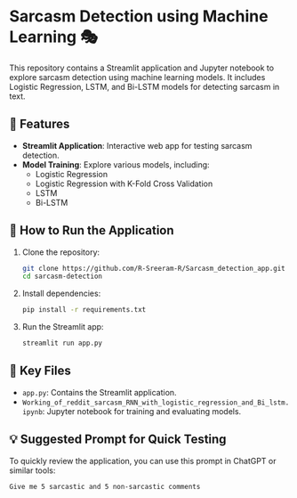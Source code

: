 # Sarcasm Detection using Machine Learning 🎭

This repository contains a Streamlit application and Jupyter notebook to explore sarcasm detection using machine learning models. It includes Logistic Regression, LSTM, and Bi-LSTM models for detecting sarcasm in text.

## 🎯 Features
- **Streamlit Application**: Interactive web app for testing sarcasm detection.
- **Model Training**: Explore various models, including:
  - Logistic Regression
  - Logistic Regression with K-Fold Cross Validation
  - LSTM
  - Bi-LSTM

## 🚀 How to Run the Application
1. Clone the repository:
   ```bash
   git clone https://github.com/R-Sreeram-R/Sarcasm_detection_app.git
   cd sarcasm-detection
   ```
2. Install dependencies:
   ```bash
   pip install -r requirements.txt
   ```
3. Run the Streamlit app:
   ```bash
   streamlit run app.py
   ```

## 📁 Key Files
- `app.py`: Contains the Streamlit application.
- `Working_of_reddit_sarcasm_RNN_with_logistic_regression_and_Bi_lstm.ipynb`: Jupyter notebook for training and evaluating models.

## 💡 Suggested Prompt for Quick Testing
To quickly review the application, you can use this prompt in ChatGPT or similar tools:
```
Give me 5 sarcastic and 5 non-sarcastic comments
```



